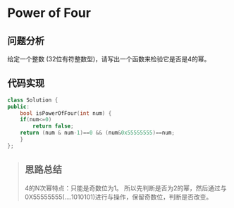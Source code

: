 # Power of Four
## 问题分析
给定一个整数 (32位有符整数型)，请写出一个函数来检验它是否是4的幂。
## 代码实现
```cpp
class Solution {
public:
    bool isPowerOfFour(int num) {
    if(num<=0)  
        return false;  
    return (num & num-1)==0 && (num&0x55555555)==num; 
    }
};
```
>## 思路总结
>4的N次幂特点：只能是奇数位为1。
>所以先判断是否为2的幂，然后通过与0X55555555(....1010101)进行与操作，保留奇数位，判断是否改变。
